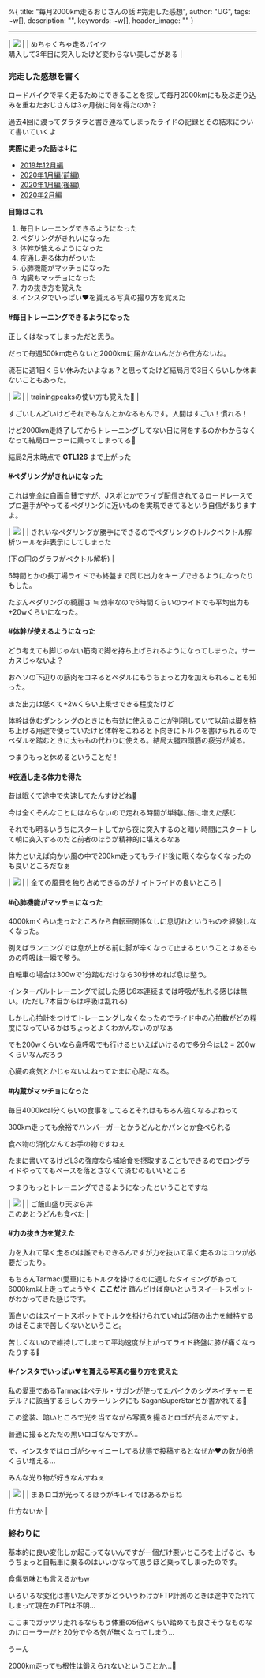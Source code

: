 %{
  title: "毎月2000km走るおじさんの話 #完走した感想",
  author: "UG",
  tags: ~w[],
  description: "",
  keywords: ~w[],
  header_image: ""
}

---
| [![](https://1.bp.blogspot.com/-o--XQIu8yi0/XnV4dDY4akI/AAAAAAAAIC4/ehtgEWAxZ5QkcHYF3GI8NSaJuRjo6brawCNcBGAsYHQ/s320/IMG_20200315_231635_376.jpg)](https://1.bp.blogspot.com/-o--XQIu8yi0/XnV4dDY4akI/AAAAAAAAIC4/ehtgEWAxZ5QkcHYF3GI8NSaJuRjo6brawCNcBGAsYHQ/s1600/IMG_20200315_231635_376.jpg) |
| めちゃくちゃ走るバイク  
購入して3年目に突入したけど変わらない美しさがある |

  

### 完走した感想を書く

ロードバイクで早く走るためにできることを探して毎月2000kmにも及ぶ走り込みを重ねたおじさんは3ヶ月後に何を得たのか？

  

過去4回に渡ってダラダラと書き連ねてしまったライドの記録とその結末について書いていくよ

  

**実際に走った話は↓に**

- [2019年12月編](https://blog.great-distance.com/2020/03/2000km-12.html)
- [2020年1月編(前編)](https://blog.great-distance.com/2020/03/2000km-1.html)
- [2020年1月編(後編)](https://blog.great-distance.com/2020/03/2000km-1_71.html)
- [2020年2月編](https://blog.great-distance.com/2020/03/2000km-2.html)

  

**目録はこれ**

1. 毎日トレーニングできるようになった
2. ペダリングがきれいになった
3. 体幹が使えるようになった
4. 夜通し走る体力がついた
5. 心肺機能がマッチョになった
6. 内臓もマッチョになった
7. 力の抜き方を覚えた
8. インスタでいっぱい♥を貰える写真の撮り方を覚えた

  

  

#### #毎日トレーニングできるようになった

正しくはなってしまっただと思う。

だって毎週500km走らないと2000kmに届かないんだから仕方ないね。

  

流石に週1日くらい休みたいよなぁ？と思ってたけど結局月で3日くらいしか休まないこともあった。

| [![](https://1.bp.blogspot.com/-0ze7oYsM8sg/XnV9Sqzsy6I/AAAAAAAAIDQ/s-63sta55WAtOm60bOrsbQEtbPHMk_w0ACNcBGAsYHQ/s320/%25E3%2582%25B9%25E3%2582%25AF%25E3%2583%25AA%25E3%2583%25BC%25E3%2583%25B3%25E3%2582%25B7%25E3%2583%25A7%25E3%2583%2583%25E3%2583%2588%2B2020-03-21%2B11.34.28.png)](https://1.bp.blogspot.com/-0ze7oYsM8sg/XnV9Sqzsy6I/AAAAAAAAIDQ/s-63sta55WAtOm60bOrsbQEtbPHMk_w0ACNcBGAsYHQ/s1600/%25E3%2582%25B9%25E3%2582%25AF%25E3%2583%25AA%25E3%2583%25BC%25E3%2583%25B3%25E3%2582%25B7%25E3%2583%25A7%25E3%2583%2583%25E3%2583%2588%2B2020-03-21%2B11.34.28.png) |
| trainingpeaksの使い方も覚えた🎉 |

  

すごいしんどいけどそれでもなんとかなるもんです。人間はすごい！慣れる！

けど2000km走終了してからトレーニングしてない日に何をするのかわからなくなって結局ローラーに乗ってしまってる🤔

  

結局2月末時点で **CTL126** まで上がった

  

#### #ペダリングがきれいになった

これは完全に自画自賛ですが、Jスポとかでライブ配信されてるロードレースでプロ選手がやってるペダリングに近いものを実現できてるという自信がありますよ。

  

| [![](https://1.bp.blogspot.com/-92sA55pJWxo/XnV8I9X-z9I/AAAAAAAAIDI/G3YA5M3lHm8RObhTwzR9VTDZAFUB1nI_gCNcBGAsYHQ/s320/20180924222651.png)](https://1.bp.blogspot.com/-92sA55pJWxo/XnV8I9X-z9I/AAAAAAAAIDI/G3YA5M3lHm8RObhTwzR9VTDZAFUB1nI_gCNcBGAsYHQ/s1600/20180924222651.png) |
| 
きれいなペダリングが勝手にできるのでペダリングのトルクベクトル解析ツールを非表示にしてしまった

(下の円のグラフがベクトル解析)
 |

  

6時間とかの長丁場ライドでも終盤まで同じ出力をキープできるようになったりもした。

  

たぶんペダリングの綺麗さ ≒ 効率なので6時間くらいのライドでも平均出力も+20wくらいになった。

  

  

#### #体幹が使えるようになった

どう考えても脚じゃない筋肉で脚を持ち上げられるようになってしまった。サーカスじゃないよ？

  

おヘソの下辺りの筋肉をコネるとペダルにもうちょっと力を加えられることも知った。

まだ出力は低くて+2wくらい上乗せできる程度だけど

  

体幹は休むダンシングのときにも有効に使えることが判明していて以前は脚を持ち上げる用途で使っていたけど体幹をこねると下向きにトルクを書けられるのでペダルを踏むときに太ももの代わりに使える。結局大腿四頭筋の疲労が減る。

つまりもっと休めるということだ！

  

  

#### #夜通し走る体力を得た

昔は眠くて途中で失速してたんすけどね🤔

  

今は全くそんなことにはならないので走れる時間が単純に倍に増えた感じ

  

それでも明るいうちにスタートしてから夜に突入するのと暗い時間にスタートして朝に突入するのだと前者のほうが精神的に堪えるなぁ

  

体力といえば向かい風の中で200km走ってもライド後に眠くならなくなったのも良いところだなぁ

  

| [![](https://1.bp.blogspot.com/-0XtgxdrcRl0/XnWGTtyyssI/AAAAAAAAID4/X6cZ66WJHRM9SLLb50Hsud_DDicO0jM4gCNcBGAsYHQ/s320/IMG_20200208_030244.jpg)](https://1.bp.blogspot.com/-0XtgxdrcRl0/XnWGTtyyssI/AAAAAAAAID4/X6cZ66WJHRM9SLLb50Hsud_DDicO0jM4gCNcBGAsYHQ/s1600/IMG_20200208_030244.jpg) |
| 全ての風景を独り占めできるのがナイトライドの良いところ |

  

  

#### #心肺機能がマッチョになった

4000kmくらい走ったところから自転車関係なしに息切れというものを経験しなくなった。

例えばランニングでは息が上がる前に脚が辛くなって止まるということはあるものの呼吸は一瞬で整う。

  

自転車の場合は300wで1分踏むだけなら30秒休めれば息は整う。

インターバルトレーニングで試した感じ6本連続までは呼吸が乱れる感じは無い。(ただし7本目からは呼吸は乱れる)

  

しかし心拍計をつけてトレーニングしなくなったのでライド中の心拍数がどの程度になっているかはちょっとよくわかんないのがなぁ

  

でも200wくらいなら鼻呼吸でも行けるといえばいけるので多分今はL2 = 200wくらいなんだろう

  

心臓の病気とかじゃないよねってたまに心配になる。

  

#### #内蔵がマッチョになった

毎日4000kcal分くらいの食事をしてるとそれはもちろん強くなるよねって

  

300km走っても余裕でハンバーガーとかうどんとかパンとか食べられる

食べ物の消化なんてお手の物ですねぇ

  

たまに書いてるけどL3の強度なら補給食を摂取することもできるのでロングライドやっててもペースを落とさなくて済むのもいいところ

  

つまりもっとトレーニングできるようになったということですね

| [![](https://1.bp.blogspot.com/-Pr2dGiWN2IQ/XnWDOi7L9vI/AAAAAAAAIDs/Nu68TzidIVMlI8mFiZlp1Jm_orfuZ1HAACNcBGAsYHQ/s320/IMG_20200121_130640.jpg)](https://1.bp.blogspot.com/-Pr2dGiWN2IQ/XnWDOi7L9vI/AAAAAAAAIDs/Nu68TzidIVMlI8mFiZlp1Jm_orfuZ1HAACNcBGAsYHQ/s1600/IMG_20200121_130640.jpg) |
| ご飯山盛り天ぷら丼  
このあとうどんも食べた |

  

#### #力の抜き方を覚えた

力を入れて早く走るのは誰でもできるんですが力を抜いて早く走るのはコツが必要だったり。

  

もちろんTarmac(愛車)にもトルクを掛けるのに適したタイミングがあって6000km以上走ってようやく **ここだけ** 踏んどけば良いというスイートスポットがわかってきた感じです。

  

面白いのはスイートスポットでトルクを掛けられていれば5倍の出力を維持するのはそこまで苦しくないということ。

苦しくないので維持してしまって平均速度が上がってライド終盤に膝が痛くなったりする🤔

  

  

#### #インスタでいっぱい♥を貰える写真の撮り方を覚えた

私の愛車であるTarmacはペテル・サガンが使ってたバイクのシグネイチャーモデル？に該当するらしくカラーリングにも SaganSuperStarとか書かれてる🤔

  

この塗装、暗いところで光を当てながら写真を撮るとロゴが光るんですよ。

普通に撮るとただの黒いロゴなんですが...

  

で、インスタではロゴがシャイニーしてる状態で投稿するとなぜか♥の数が6倍くらい増える...

  

みんな光り物が好きなんすねぇ

| [![](https://1.bp.blogspot.com/-9bvhlk0ux6g/XnWGhWCFg9I/AAAAAAAAID8/tM8CTLJUjfgoQl3xmCQLVxljU_IBgfE3QCNcBGAsYHQ/s320/IMG_20200309_204158_590.jpg)](https://1.bp.blogspot.com/-9bvhlk0ux6g/XnWGhWCFg9I/AAAAAAAAID8/tM8CTLJUjfgoQl3xmCQLVxljU_IBgfE3QCNcBGAsYHQ/s1600/IMG_20200309_204158_590.jpg) |
| 
まあロゴが光ってるほうがキレイではあるからね

仕方ないか
 |

  

### 終わりに

基本的に良い変化しか起こってないんですが一個だけ悪いところを上げると、もうちょっと自転車に乗るのはいいかなって思うほど乗ってしまったのです。

食傷気味とも言えるかもw

  

いろいろな変化は書いたんですがどういうわけかFTP計測のときは途中でたれてしまって現在のFTPは不明...

ここまでガッツリ走れるならもう体重の5倍wくらい踏めても良さそうなものなのにローラーだと20分でやる気が無くなってしまう...

  

うーん

2000km走っても根性は鍛えられないということか...🤔

